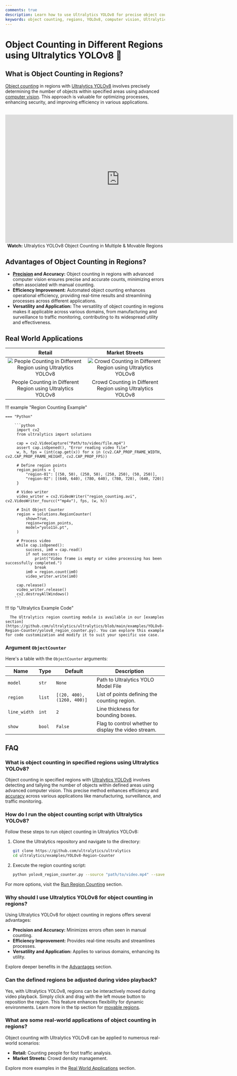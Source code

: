 ```yaml
---
comments: true
description: Learn how to use Ultralytics YOLOv8 for precise object counting in specified regions, enhancing efficiency across various applications.
keywords: object counting, regions, YOLOv8, computer vision, Ultralytics, efficiency, accuracy, automation, real-time, applications, surveillance, monitoring
---
```


# Object Counting in Different Regions using Ultralytics YOLOv8 🚀

## What is Object Counting in Regions?

[Object counting](../guides/object-counting.md) in regions with [Ultralytics YOLOv8](https://github.com/ultralytics/ultralytics/) involves precisely determining the number of objects within specified areas using advanced [computer vision](https://www.ultralytics.com/glossary/computer-vision-cv). This approach is valuable for optimizing processes, enhancing security, and improving efficiency in various applications.

<p align="center">
  <br>
  <iframe loading="lazy" width="720" height="405" src="https://www.youtube.com/embed/okItf1iHlV8"
    title="YouTube video player" frameborder="0"
    allow="accelerometer; autoplay; clipboard-write; encrypted-media; gyroscope; picture-in-picture; web-share"
    allowfullscreen>
  </iframe>
  <br>
  <strong>Watch:</strong> Ultralytics YOLOv8 Object Counting in Multiple & Movable Regions
</p>

## Advantages of Object Counting in Regions?

- **[Precision](https://www.ultralytics.com/glossary/precision) and Accuracy:** Object counting in regions with advanced computer vision ensures precise and accurate counts, minimizing errors often associated with manual counting.
- **Efficiency Improvement:** Automated object counting enhances operational efficiency, providing real-time results and streamlining processes across different applications.
- **Versatility and Application:** The versatility of object counting in regions makes it applicable across various domains, from manufacturing and surveillance to traffic monitoring, contributing to its widespread utility and effectiveness.

## Real World Applications

|                                                                                      Retail                                                                                       |                                                                                 Market Streets                                                                                  |
| :-------------------------------------------------------------------------------------------------------------------------------------------------------------------------------: | :-----------------------------------------------------------------------------------------------------------------------------------------------------------------------------: |
| ![People Counting in Different Region using Ultralytics YOLOv8](https://github.com/ultralytics/docs/releases/download/0/people-counting-different-region-ultralytics-yolov8.avif) | ![Crowd Counting in Different Region using Ultralytics YOLOv8](https://github.com/ultralytics/docs/releases/download/0/crowd-counting-different-region-ultralytics-yolov8.avif) |
|                                                           People Counting in Different Region using Ultralytics YOLOv8                                                            |                                                           Crowd Counting in Different Region using Ultralytics YOLOv8                                                           |

!!! example "Region Counting Example"

    === "Python"

        ```python
         import cv2
         from ultralytics import solutions
         
         cap = cv2.VideoCapture("Path/to/video/file.mp4")
         assert cap.isOpened(), "Error reading video file"
         w, h, fps = (int(cap.get(x)) for x in (cv2.CAP_PROP_FRAME_WIDTH, cv2.CAP_PROP_FRAME_HEIGHT, cv2.CAP_PROP_FPS))
         
         # Define region points
         region_points = {
             "region-01": [(50, 50), (250, 50), (250, 250), (50, 250)],
             "region-02": [(640, 640), (780, 640), (780, 720), (640, 720)]
         }
         
         # Video writer
         video_writer = cv2.VideoWriter("region_counting.avi", cv2.VideoWriter_fourcc(*"mp4v"), fps, (w, h))
         
         # Init Object Counter
         region = solutions.RegionCounter(
             show=True,
             region=region_points,
             model="yolo11n.pt",
         )
         
         # Process video
         while cap.isOpened():
             success, im0 = cap.read()
             if not success:
                 print("Video frame is empty or video processing has been successfully completed.")
                 break
             im0 = region.count(im0)
             video_writer.write(im0)
         
         cap.release()
         video_writer.release()
         cv2.destroyAllWindows()
        ```

!!! tip "Ultralytics Example Code"

      The Ultralytics region counting module is available in our [examples section](https://github.com/ultralytics/ultralytics/blob/main/examples/YOLOv8-Region-Counter/yolov8_region_counter.py). You can explore this example for code customization and modify it to suit your specific use case.

### Argument `ObjectCounter`

Here's a table with the `ObjectCounter` arguments:

| Name         | Type   | Default                    | Description                                          |
|--------------|--------|----------------------------|------------------------------------------------------|
| `model`      | `str`  | `None`                     | Path to Ultralytics YOLO Model File                  |
| `region`     | `list` | `[(20, 400), (1260, 400)]` | List of points defining the counting region.         |
| `line_width` | `int`  | `2`                        | Line thickness for bounding boxes.                   |
| `show`       | `bool` | `False`                    | Flag to control whether to display the video stream. |

## FAQ

### What is object counting in specified regions using Ultralytics YOLOv8?

Object counting in specified regions with [Ultralytics YOLOv8](https://github.com/ultralytics/ultralytics) involves detecting and tallying the number of objects within defined areas using advanced computer vision. This precise method enhances efficiency and [accuracy](https://www.ultralytics.com/glossary/accuracy) across various applications like manufacturing, surveillance, and traffic monitoring.

### How do I run the object counting script with Ultralytics YOLOv8?

Follow these steps to run object counting in Ultralytics YOLOv8:

1. Clone the Ultralytics repository and navigate to the directory:

    ```bash
    git clone https://github.com/ultralytics/ultralytics
    cd ultralytics/examples/YOLOv8-Region-Counter
    ```

2. Execute the region counting script:
    ```bash
    python yolov8_region_counter.py --source "path/to/video.mp4" --save-img
    ```

For more options, visit the [Run Region Counting](#steps-to-run) section.

### Why should I use Ultralytics YOLOv8 for object counting in regions?

Using Ultralytics YOLOv8 for object counting in regions offers several advantages:

- **Precision and Accuracy:** Minimizes errors often seen in manual counting.
- **Efficiency Improvement:** Provides real-time results and streamlines processes.
- **Versatility and Application:** Applies to various domains, enhancing its utility.

Explore deeper benefits in the [Advantages](#advantages-of-object-counting-in-regions) section.

### Can the defined regions be adjusted during video playback?

Yes, with Ultralytics YOLOv8, regions can be interactively moved during video playback. Simply click and drag with the left mouse button to reposition the region. This feature enhances flexibility for dynamic environments. Learn more in the tip section for [movable regions](#step-2-run-region-counting-using-ultralytics-yolov8).

### What are some real-world applications of object counting in regions?

Object counting with Ultralytics YOLOv8 can be applied to numerous real-world scenarios:

- **Retail:** Counting people for foot traffic analysis.
- **Market Streets:** Crowd density management.

Explore more examples in the [Real World Applications](#real-world-applications) section.
